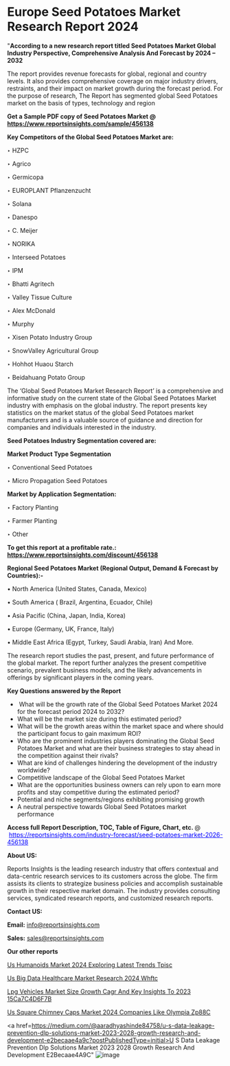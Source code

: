 # Europe Seed Potatoes Market Research Report 2024

"<strong>According to a new research report titled Seed Potatoes Market Global Industry Perspective, Comprehensive Analysis And Forecast by 2024 – 2032</strong>

The report provides revenue forecasts for global, regional and country levels. It also provides comprehensive coverage on major industry drivers, restraints, and their impact on market growth during the forecast period. For the purpose of research, The Report has segmented global Seed Potatoes market on the basis of types, technology and region

<strong>Get a Sample PDF copy of Seed Potatoes Market </strong><strong>@<a href=https://www.reportsinsights.com/sample/456138 style=color:#0000ff;> https://www.reportsinsights.com/sample/456138</a></strong></font>

<strong>Key Competitors of the Global Seed Potatoes Market are:</strong>

‣ HZPC

‣ Agrico

‣ Germicopa

‣ EUROPLANT Pflanzenzucht

‣ Solana

‣ Danespo

‣ C. Meijer

‣ NORIKA

‣ Interseed Potatoes

‣ IPM

‣ Bhatti Agritech

‣ Valley Tissue Culture

‣ Alex McDonald

‣ Murphy

‣ Xisen Potato Industry Group

‣ SnowValley Agricultural Group

‣ Hohhot Huaou Starch

‣ Beidahuang Potato Group

The ‘Global Seed Potatoes Market Research Report’ is a comprehensive and informative study on the current state of the Global Seed Potatoes Market industry with emphasis on the global industry. The report presents key statistics on the market status of the global Seed Potatoes market manufacturers and is a valuable source of guidance and direction for companies and individuals interested in the industry.

<strong>Seed Potatoes Industry Segmentation covered are:</strong>

<strong>Market Product Type Segmentation</strong>

‣ Conventional Seed Potatoes

‣ Micro Propagation Seed Potatoes

<strong>Market by Application Segmentation:</strong>

‣ Factory Planting

‣ Farmer Planting

‣ Other

<strong>To get this report at a profitable rate.: <a href=https://www.reportsinsights.com/discount/456138 style=color:#0000ff;>https://www.reportsinsights.com/discount/456138</a></strong></font>

<strong>Regional Seed Potatoes Market (Regional Output, Demand &amp; Forecast by Countries):-</strong>

• North America (United States, Canada, Mexico)

• South America ( Brazil, Argentina, Ecuador, Chile)

• Asia Pacific (China, Japan, India, Korea)

• Europe (Germany, UK, France, Italy)

• Middle East Africa (Egypt, Turkey, Saudi Arabia, Iran) And More.

The research report studies the past, present, and future performance of the global market. The report further analyzes the present competitive scenario, prevalent business models, and the likely advancements in offerings by significant players in the coming years.

<strong>Key Questions answered by the Report</strong>
<ul>
  <li> What will be the growth rate of the Global Seed Potatoes Market 2024 for the forecast period 2024 to 2032?</li>
  <li>What will be the market size during this estimated period?</li>
  <li>What will be the growth areas within the market space and where should the participant focus to gain maximum ROI?</li>
  <li>Who are the prominent industries players dominating the Global Seed Potatoes Market and what are their business strategies to stay ahead in the competition against their rivals?</li>
  <li>What are kind of challenges hindering the development of the industry worldwide?</li>
  <li>Competitive landscape of the Global Seed Potatoes Market</li>
  <li>What are the opportunities business owners can rely upon to earn more profits and stay competitive during the estimated period?</li>
  <li>Potential and niche segments/regions exhibiting promising growth</li>
  <li>A neutral perspective towards Global Seed Potatoes market performance</li>
</ul>
<strong>Access full Report Description, TOC, Table of Figure, Chart, etc. </strong>@  <a href=https://reportsinsights.com/industry-forecast/seed-potatoes-market-2026-456138 style=color:#0000ff;>https://reportsinsights.com/industry-forecast/seed-potatoes-market-2026-456138</a></font>

<strong><strong>About US</strong>:</strong>

Reports Insights is the leading research industry that offers contextual and data-centric research services to its customers across the globe. The firm assists its clients to strategize business policies and accomplish sustainable growth in their respective market domain. The industry provides consulting services, syndicated research reports, and customized research reports.

<strong>Contact US:</strong>

<p class=""""><b>Email:</b> <a href=mailto:info@reportsinsights.com>info@reportsinsights.com</a></p>
<p class=""""><b>Sales:</b> <a href=mailto:sales@reportsinsights.com>sales@reportsinsights.com</a></p>

<strong>Our other reports</strong>

<a href=https://www.linkedin.com/pulse/us-humanoids-market-2024-exploring-latest-trends-tpisc/>Us Humanoids Market 2024 Exploring Latest Trends Tpisc</a>

<a href=https://www.linkedin.com/pulse/us-big-data-healthcare-market-research-2024-whftc/>Us Big Data Healthcare Market Research 2024 Whftc</a>

<a href=https://medium.com/@reportinsights.ja/lpg-vehicles-market-size-growth-cagr-and-key-insights-to-2023-15ca7c4d6f7b>Lpg Vehicles Market Size Growth Cagr And Key Insights To 2023 15Ca7C4D6F7B</a>

<a href=https://www.linkedin.com/pulse/us-square-chimney-caps-market-2024-companies-like-olympia-zp88c/>Us Square Chimney Caps Market 2024 Companies Like Olympia Zp88C</a>

<a href=https://medium.com/@aaradhyashinde84758/u-s-data-leakage-prevention-dlp-solutions-market-2023-2028-growth-research-and-development-e2becaae4a9c?postPublishedType=initial>U S Data Leakage Prevention Dlp Solutions Market 2023 2028 Growth Research And Development E2Becaae4A9C</a>"
![image](https://github.com/Reportsinsights123/RIgrowth/assets/158415881/57dd02cc-cfcd-4a15-9afd-2f8f628fbcfc)
